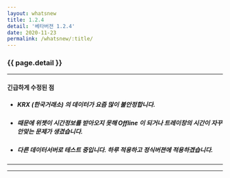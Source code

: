 ```yaml
---
layout: whatsnew
title: 1.2.4
detail: '베타버젼 1.2.4'
date: 2020-11-23
permalink: /whatsnew/:title/
---
```

### {{ page.detail }}

---
#### 긴급하게 수정된 점
- ##### KRX (한국거래소) 의 데이터가 요즘 많이 불안정합니다.
- ##### 때문에 위젯이 시간정보를 받아오지 못해 Offline 이 되거나 트레이창의 시간이 자꾸 안맞는 문제가 생겼습니다.
- ##### 다른 데이터서버로 테스트 중입니다. 하루 적용하고 정식버젼에 적용하겠습니다.

---

<!-- [1]: https://frombit.github.io/kstock/img/forDes/customNotiMsg.png -->

--- 
